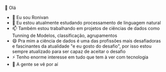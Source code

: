  👋 Olá
- 🔭 Eu sou Ronivan
- 🌱 Eu estou atualmente estudando processamento de linguagem natural
- 📫 Também estou trabalhando em projetos de ciências de dados como Tunning de Modelos, classificação, agrupamentos
- 😄 Pra mim a ciência de dados é uma das profissões mais desafiadoras e fascinantes da atualidade "e eu gosto do desafio", por isso estou sempre atualizado para ser capaz de aceitar o desafio
- ⚡ Tenho enorme interesse em tudo que tem à ver com tecnologia
-  👋 A gente se vê por aí


